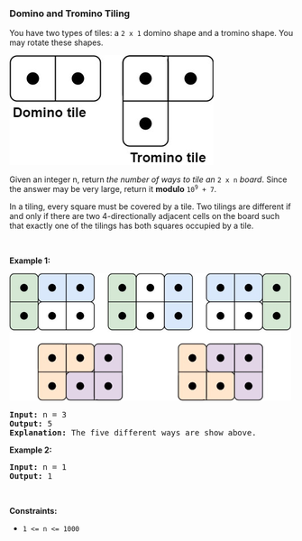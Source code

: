 
<h3>Domino and Tromino Tiling</h3>
<div><p>You have two types of tiles: a <code>2 x 1</code> domino shape and a tromino shape. You may rotate these shapes.</p>
<img alt="" src="assets/cbe2beaa27e646229986c12cf847e736.jpg" style="width: 362px; height: 195px;"/>
<p>Given an integer n, return <em>the number of ways to tile an</em> <code>2 x n</code> <em>board</em>. Since the answer may be very large, return it <strong>modulo</strong> <code>10<sup>9</sup> + 7</code>.</p>
<p>In a tiling, every square must be covered by a tile. Two tilings are different if and only if there are two 4-directionally adjacent cells on the board such that exactly one of the tilings has both squares occupied by a tile.</p>
<p> </p>
<p><strong>Example 1:</strong></p>
<img alt="" src="assets/8d21902fc835426e9571a56c2141d67c.jpg" style="width: 500px; height: 226px;"/>
<pre><strong>Input:</strong> n = 3
<strong>Output:</strong> 5
<strong>Explanation:</strong> The five different ways are show above.
</pre>
<p><strong>Example 2:</strong></p>
<pre><strong>Input:</strong> n = 1
<strong>Output:</strong> 1
</pre>
<p> </p>
<p><strong>Constraints:</strong></p>
<ul>
<li><code>1 &lt;= n &lt;= 1000</code></li>
</ul>
</div>
